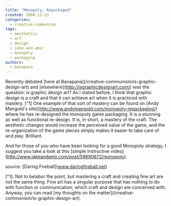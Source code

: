 ```yaml
---
title: "Monopoly; Repackaged"
created: 2008-12-23
categories: 
  - creative-communism
tags: 
  - aesthetics
  - art
  - design
  - jake-and-amir
  - monopoly
  - packaging
authors: 
  - banapana
---
```


Recently debated \[here at Banapana\](/creative-communism/is-graphic-design-art) and \[elsewhere\](http://isgraphicdesignart.com/) was the question: is graphic design art? As I stated before, I think that graphic design is a craft and that it can achieve art when it is practiced with mastery. \[^1\] One example of that sort of mastery can be found on \[Andy Mangold's site\](http://www.andymangold.com/monopoly-repackaging/) where he has re-designed the monopoly game packaging. It is a stunning as well as functional re-design. It is, in short, a mastery of the craft. The aesthetic changes would increase the perceived value of the game, and the re-organization of the game pieces simply makes it easier to take care of and play. Brilliant.

And for those of you who have been looking for a good Monopoly strategy, I suggest you take a look at this \[simple instructive video\](http://www.jakeandamir.com/post/59690672/monopoly).

source: \[Daring Fireball\](www.daringfireball.net)

\[^1\]: Not to belabor the point, but mastering a craft and creating fine art are not the same thing. Fine art has a singular purpose that has nothing to do with function or communication; which craft and design are concerned with. Anyway, you can read \[my thoughts on the matter\](/creative-communism/is-graphic-design-art).
